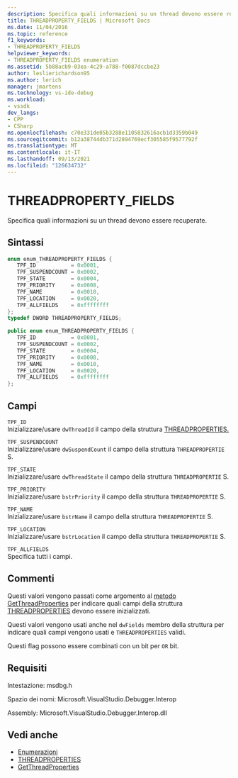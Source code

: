 ```yaml
---
description: Specifica quali informazioni su un thread devono essere recuperate.
title: THREADPROPERTY_FIELDS | Microsoft Docs
ms.date: 11/04/2016
ms.topic: reference
f1_keywords:
- THREADPROPERTY_FIELDS
helpviewer_keywords:
- THREADPROPERTY_FIELDS enumeration
ms.assetid: 5b88acb9-03ea-4c29-a788-f0087dccbe23
author: leslierichardson95
ms.author: lerich
manager: jmartens
ms.technology: vs-ide-debug
ms.workload:
- vssdk
dev_langs:
- CPP
- CSharp
ms.openlocfilehash: c70e331de05b3288e1105832616acb1d3359b049
ms.sourcegitcommit: b12a38744db371d2894769ecf305585f9577792f
ms.translationtype: MT
ms.contentlocale: it-IT
ms.lasthandoff: 09/13/2021
ms.locfileid: "126634732"
---
```

# <a name="threadproperty_fields"></a>THREADPROPERTY_FIELDS
Specifica quali informazioni su un thread devono essere recuperate.

## <a name="syntax"></a>Sintassi

```cpp
enum enum_THREADPROPERTY_FIELDS { 
   TPF_ID           = 0x0001,
   TPF_SUSPENDCOUNT = 0x0002,
   TPF_STATE        = 0x0004,
   TPF_PRIORITY     = 0x0008,
   TPF_NAME         = 0x0010,
   TPF_LOCATION     = 0x0020,
   TPF_ALLFIELDS    = 0xffffffff
};
typedef DWORD THREADPROPERTY_FIELDS;
```

```csharp
public enum enum_THREADPROPERTY_FIELDS { 
   TPF_ID           = 0x0001,
   TPF_SUSPENDCOUNT = 0x0002,
   TPF_STATE        = 0x0004,
   TPF_PRIORITY     = 0x0008,
   TPF_NAME         = 0x0010,
   TPF_LOCATION     = 0x0020,
   TPF_ALLFIELDS    = 0xffffffff
};
```

## <a name="fields"></a>Campi
 `TPF_ID`\
 Inizializzare/usare `dwThreadId` il campo della struttura [THREADPROPERTIES.](../../../extensibility/debugger/reference/threadproperties.md)

 `TPF_SUSPENDCOUNT`\
 Inizializzare/usare `dwSuspendCount` il campo della struttura `THREADPROPERTIE` S.

 `TPF_STATE`\
 Inizializzare/usare `dwThreadState` il campo della struttura `THREADPROPERTIE` S.

 `TPF_PRIORITY`\
 Inizializzare/usare `bstrPriority` il campo della struttura `THREADPROPERTIE` S.

 `TPF_NAME`\
 Inizializzare/usare `bstrName` il campo della struttura `THREADPROPERTIE` S.

 `TPF_LOCATION`\
 Inizializzare/usare `bstrLocation` il campo della struttura `THREADPROPERTIE` S.

 `TPF_ALLFIELDS`\
 Specifica tutti i campi.

## <a name="remarks"></a>Commenti
 Questi valori vengono passati come argomento al [metodo GetThreadProperties](../../../extensibility/debugger/reference/idebugthread2-getthreadproperties.md) per indicare quali campi della struttura [THREADPROPERTIES](../../../extensibility/debugger/reference/threadproperties.md) devono essere inizializzati.

 Questi valori vengono usati anche nel `dwFields` membro della struttura per indicare quali campi vengono usati e `THREADPROPERTIES` validi.

 Questi flag possono essere combinati con un bit per `OR` bit.

## <a name="requirements"></a>Requisiti
 Intestazione: msdbg.h

 Spazio dei nomi: Microsoft.VisualStudio.Debugger.Interop

 Assembly: Microsoft.VisualStudio.Debugger.Interop.dll

## <a name="see-also"></a>Vedi anche
- [Enumerazioni](../../../extensibility/debugger/reference/enumerations-visual-studio-debugging.md)
- [THREADPROPERTIES](../../../extensibility/debugger/reference/threadproperties.md)
- [GetThreadProperties](../../../extensibility/debugger/reference/idebugthread2-getthreadproperties.md)
